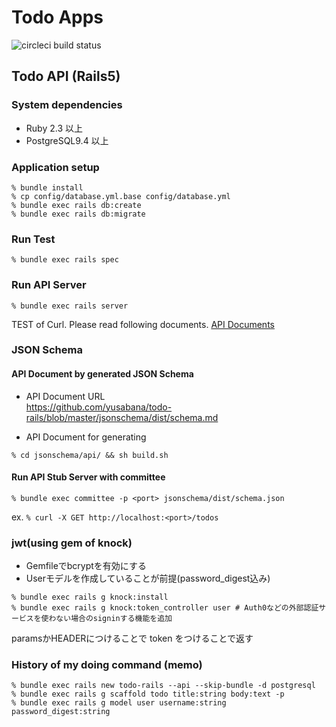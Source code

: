 Todo Apps
=======

![circleci build status](https://circleci.com/gh/yusabana/todo-rails.svg?style=shield&circle-token=cadc9aaaefbf25ba57033583b2b7f724be153b92)

Todo API (Rails5)
------

### System dependencies

* Ruby 2.3 以上
* PostgreSQL9.4 以上

### Application setup

```
% bundle install
% cp config/database.yml.base config/database.yml
% bundle exec rails db:create
% bundle exec rails db:migrate
```

### Run Test

```
% bundle exec rails spec
```

### Run API Server

```
% bundle exec rails server
```

TEST of Curl. Please read following documents.
[API Documents](https://github.com/yusabana/todo-rails/blob/master/jsonschema/dist/schema.md)

### JSON Schema

#### API Document by generated JSON Schema

* API Document URL  
https://github.com/yusabana/todo-rails/blob/master/jsonschema/dist/schema.md

* API Document for generating

```
% cd jsonschema/api/ && sh build.sh
```

#### Run API Stub Server with committee

```
% bundle exec committee -p <port> jsonschema/dist/schema.json
```

ex. `% curl -X GET http://localhost:<port>/todos`

### jwt(using gem of knock)

* Gemfileでbcryptを有効にする
* Userモデルを作成していることが前提(password_digest込み)

```
% bundle exec rails g knock:install
% bundle exec rails g knock:token_controller user # Auth0などの外部認証サービスを使わない場合のsigninする機能を追加
```

paramsかHEADERにつけることで token をつけることで返す

### History of my doing command (memo)

```
% bundle exec rails new todo-rails --api --skip-bundle -d postgresql
% bundle exec rails g scaffold todo title:string body:text -p
% bundle exec rails g model user username:string password_digest:string
```
